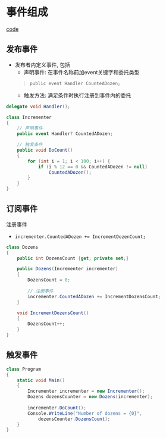 # 事件组成

[code](csharp-event-code.md)

## 发布事件

- 发布者内定义事件, 包括
  - 声明事件: 在事件名称前加event关键字和委托类型
  > `public event Handler CounteADozen;`
  - 触发方法: 满足条件时执行注册到事件内的委托

```c#
delegate void Handler();

class Incrementer
{
    // 声明事件
    public event Handler? CountedADozen;

    // 触发条件
    public void DoCount()
    {
        for (int i = 1; i < 100; i++) {
            if (i % 12 == 0 && CountedADozen != null)
                CountedADozen();
        }
    }
}
```

## 订阅事件

注册事件

- `incrementer.CountedADozen += IncrementDozenCount;`

```c#
class Dozens
{
    public int DozensCount {get; private set;}

    public Dozens(Incrementer incrementer)
    {
        DozensCount = 0;
        
        // 注册事件
        incrementer.CountedADozen += IncrementDozensCount;
    }

    void IncrementDozensCount()
    {
        DozensCount++;
    }
}
```

## 触发事件

```c#
class Program
{
    static void Main()
    {
        Incrementer incrementer = new Incrementer();
        Dozens dozensCounter = new Dozens(incrementer);
    
        incrementer.DoCount();
        Console.WriteLine("Number of dozens = {0}",     
            dozensCounter.DozensCount); 
    }
}
```